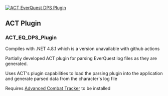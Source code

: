 [![ACT EverQuest DPS Plugin](https://github.com/FreedomFaighter/ACT_EQ_DPS_Plugin/actions/workflows/dotnet.yml/badge.svg)](https://github.com/FreedomFaighter/ACT_EQ_DPS_Plugin/actions/workflows/dotnet.yml)

## ACT Plugin
### ACT_EQ_DPS_Plugin
Compiles with .NET 4.8.1 which is a version unavailable with github actions

Partially developed ACT plugin for parsing EverQuest log files as they are generated.

Uses ACT's plugin capabilities to load the parsing plugin into the application and generate parsed data from the character's log file

Requires [Advanced Combat Tracker](https://advancedcombattracker.com/) to be installed
